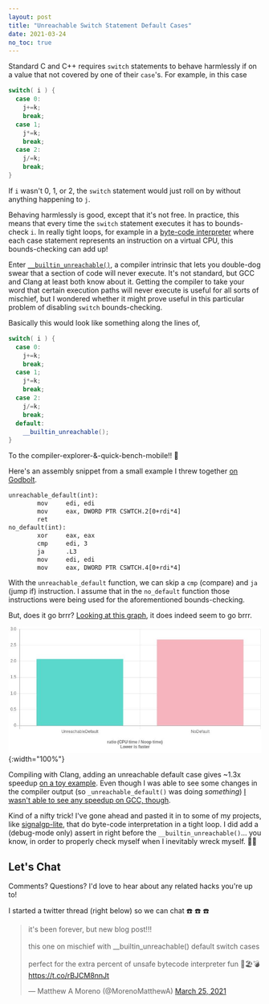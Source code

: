 ```yaml
---
layout: post
title: "Unreachable Switch Statement Default Cases"
date: 2021-03-24
no_toc: true
---
```


Standard C and C++ requires `switch` statements to behave harmlessly if on a value that not covered by one of their `case`'s.
For example, in this case
```cpp
switch( i ) {
  case 0:
    j+=k;
    break;
  case 1;
    j*=k;
    break;
  case 2:
    j/=k;
    break;
}
```
If `i` wasn't 0, 1, or 2, the `switch` statement would just roll on by without anything happening to `j`.

Behaving harmlessly is good, except that it's not free.
In practice, this means that every time the `switch` statement executes it has to bounds-check `i`.
In really tight loops, for example in a [byte-code interpreter](https://eli.thegreenplace.net/2012/07/12/computed-goto-for-efficient-dispatch-tables) where each case statement represents an instruction on a virtual CPU, this bounds-checking can add up!

Enter [`__builtin_unreachable()`](https://gcc.gnu.org/onlinedocs/gcc/Other-Builtins.html), a compiler intrinsic that lets you double-dog swear   that a section of code will never execute.
It's not standard, but GCC and Clang at least both know about it.
Getting the compiler to take your word that certain execution paths will never execute is useful for all sorts of mischief, but I wondered whether it might prove useful in this particular problem of disabling `switch` bounds-checking.

Basically this would look like something along the lines of,
```cpp
switch( i ) {
  case 0:
    j+=k;
    break;
  case 1;
    j*=k;
    break;
  case 2:
    j/=k;
    break;
  default:
    __builtin_unreachable();
}
```


To the compiler-explorer-&-quick-bench-mobile!!
:bat:

Here's an assembly snippet from a small example I threw together [on Godbolt](https://godbolt.org/z/TrqKv77G6).
```
unreachable_default(int):
        mov     edi, edi
        mov     eax, DWORD PTR CSWTCH.2[0+rdi*4]
        ret
no_default(int):
        xor     eax, eax
        cmp     edi, 3
        ja      .L3
        mov     edi, edi
        mov     eax, DWORD PTR CSWTCH.4[0+rdi*4]
```

With the `unreachable_default` function, we can skip a `cmp` (compare) and `ja` (jump if) instruction.
I assume that in the `no_default` function those instructions were being used for the aforementioned bounds-checking.

But, does it go brrr?
[Looking at this graph](https://www.youtube.com/watch?v=sIlNIVXpIns), it does indeed seem to go brrr.

![benchmarking result](/resources/switch-default-microbench.jpg){:width="100%"}

Compiling with Clang, adding an unreachable default case gives ~1.3x speedup [on a toy example](https://quick-bench.com/q/1cObPCIkz3g44gHWFWeTkKDgp1Q).
Even though I was able to see some changes in the compiler output (so `_unreachable_default()` was doing *something*) [I wasn't able to see any speedup on GCC, though](https://quick-bench.com/q/ycTTednxWKAsGKd3JsRG9YH9bx8).

Kind of a nifty trick!
I've gone ahead and pasted it in to some of my projects, like [signalgp-lite](https://github.com/mmore500/signalgp-lite), that do byte-code interpretation in a tight loop.
I did add a (debug-mode only) assert in right before the `__builtin_unreachable()`... you know, in order to properly check myself when I inevitably wreck myself.
:man_shrugging:

## Let's Chat

Comments?
Questions?
I'd love to hear about any related hacks you're up to!

I started a twitter thread (right below) so we can chat :phone: :phone: :phone:

<blockquote class="twitter-tweet"><p lang="en" dir="ltr">it&#39;s been forever, but new blog post!!! <br><br>this one on mischief with __builtin_unreachable() default switch cases<br><br>perfect for the extra percent of unsafe bytecode interpreter fun 🍹🏖️💣<a href="https://t.co/rBJCM8nnJt">https://t.co/rBJCM8nnJt</a></p>&mdash; Matthew A Moreno (@MorenoMatthewA) <a href="https://twitter.com/MorenoMatthewA/status/1374891036934295555?ref_src=twsrc%5Etfw">March 25, 2021</a></blockquote> <script async src="https://platform.twitter.com/widgets.js" charset="utf-8"></script>
